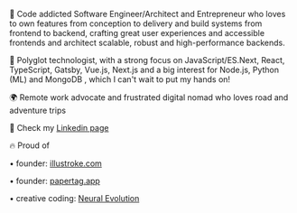 🚀 Code addicted Software Engineer/Architect and Entrepreneur who loves to own features from conception to delivery and build systems from frontend to backend, crafting great user experiences and accessible frontends and architect scalable, robust and high-performance backends.

🦄 Polyglot technologist, with a strong focus on JavaScript/ES.Next, React, TypeScript, Gatsby, Vue.js, Next.js and a big interest for Node.js, Python (ML) and MongoDB , which I can't wait to put my hands on!

🌍 Remote work advocate and frustrated digital nomad who loves road and adventure trips

📜 Check my [Linkedin page](https://www.linkedin.com/in/fabio-c-61a490190/)

🔥 Proud of

• founder: [illustroke.com](https://www.illustroke.com)

• founder: [papertag.app](https://www.papertag.app)

• creative coding: [Neural Evolution](https://vimeo.com/176736676)
